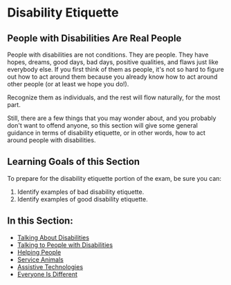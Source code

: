# Disability Etiquette

## People with Disabilities Are Real People

People with disabilities are not conditions. They are people. They have hopes, dreams, good days, bad days, positive qualities, and flaws just like everybody else. If you first think of them as people, it's not so hard to figure out how to act around them because you already know how to act around other people (or at least we hope you do!).

Recognize them as individuals, and the rest will flow naturally, for the most part.

Still, there are a few things that you may wonder about, and you probably don't want to offend anyone, so this section will give some general guidance in terms of disability etiquette, or in other words, how to act around people with disabilities.

## Learning Goals of this Section

To prepare for the disability etiquette portion of the exam, be sure you can:

1. Identify examples of bad disability etiquette.
2. Identify examples of good disability etiquette.

## In this Section:

- [Talking About Disabilities](talking-about-disabilities.md)
- [Talking to People with Disabilities](talking-to-people-with-disabilities.md)
- [Helping People](helping-people.md)
- [Service Animals](service-animals.md)
- [Assistive Technologies](assistive-technologies.md)
- [Everyone Is Different](everyone-is-different.md)
